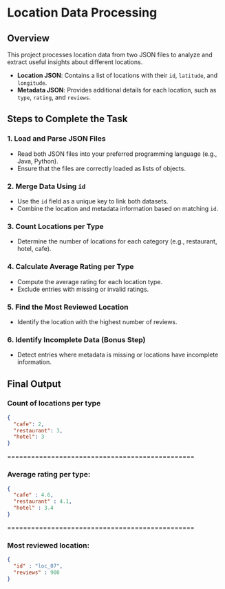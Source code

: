 # Location Data Processing

## Overview

This project processes location data from two JSON files to analyze and extract useful insights about different locations.

- **Location JSON**: Contains a list of locations with their `id`, `latitude`, and `longitude`.
- **Metadata JSON**: Provides additional details for each location, such as `type`, `rating`, and `reviews`.

## Steps to Complete the Task

### 1. Load and Parse JSON Files
- Read both JSON files into your preferred programming language (e.g., Java, Python).
- Ensure that the files are correctly loaded as lists of objects.

### 2. Merge Data Using `id`
- Use the `id` field as a unique key to link both datasets.
- Combine the location and metadata information based on matching `id`.

### 3. Count Locations per Type
- Determine the number of locations for each category (e.g., restaurant, hotel, cafe).

### 4. Calculate Average Rating per Type
- Compute the average rating for each location type.
- Exclude entries with missing or invalid ratings.

### 5. Find the Most Reviewed Location
- Identify the location with the highest number of reviews.

### 6. Identify Incomplete Data (Bonus Step)
- Detect entries where metadata is missing or locations have incomplete information.

## Final Output

### Count of locations per type
```json
{
  "cafe": 2,
  "restaurant": 3,
  "hotel": 3
}
```
===============================================
### Average rating per type:
```json
{
  "cafe" : 4.6,
  "restaurant" : 4.1,
  "hotel" : 3.4
}
```
===============================================
### Most reviewed location:
```json
{
  "id" : "loc_07",
  "reviews" : 900
}
```
